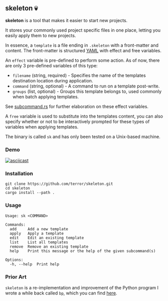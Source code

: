 ## skeleton 💀

**skeleton** is a tool that makes it easier to start new projects.

It stores your commonly used project specific files in one place, letting you
easily apply them to new projects.

In essence, a `template` is a file ending in `.skeleton` with a front-matter and
content. The front-matter is structured
[YAML](https://en.wikipedia.org/wiki/YAML?useskin=vector) with effect and free
variables.

An `effect` variable is pre-defined to perform some action. As of now, there are
only 3 pre-defined variables of this type:
- `filename` (string, required) - Specifies the name of the templates destination location during
  application.
- `command` (string, optional) - A command to run on a template post-write.
- `groups` (list, optional) - Groups this template belongs to, used commonly when batch applying templates.

See [subcommand.rs](https://github.com/terror/skeleton/blob/master/src/subcommand.rs)
for further elaboration on these effect variables.

A `free` variable is used to substitute into the templates content, you can also
specify whether or not to be interactively prompted for these types of variables
when applying templates.

The binary is called `sk` and has only been tested on a Unix-based machine.

### Demo

[![asciicast](https://asciinema.org/a/rx0tWWfPTPZNXoBboE7dzX3tX.svg)](https://asciinema.org/a/rx0tWWfPTPZNXoBboE7dzX3tX)

### Installation

```
git clone https://github.com/terror/skeleton.git
cd skeleton
cargo install --path .
```

### Usage

```present cargo run -- --help
Usage: sk <COMMAND>

Commands:
  add     Add a new template
  apply   Apply a template
  edit    Edit an existing template
  list    List all templates
  remove  Remove an existing template
  help    Print this message or the help of the given subcommand(s)

Options:
  -h, --help  Print help
```

### Prior Art

`skeleton` is a re-implementation and improvement of the Python program I wrote a while
back called `bp`, which you can find [here](https://github.com/terror/bp).
